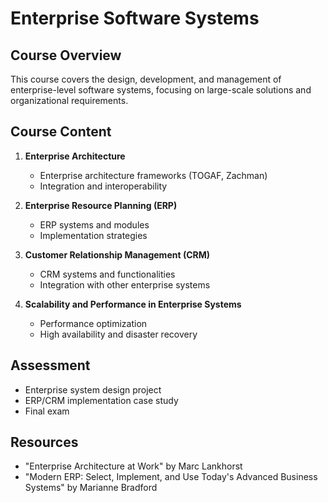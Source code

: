 # Enterprise Software Systems

## Course Overview
This course covers the design, development, and management of enterprise-level software systems, focusing on large-scale solutions and organizational requirements.

## Course Content
1. **Enterprise Architecture**
   - Enterprise architecture frameworks (TOGAF, Zachman)
   - Integration and interoperability

2. **Enterprise Resource Planning (ERP)**
   - ERP systems and modules
   - Implementation strategies

3. **Customer Relationship Management (CRM)**
   - CRM systems and functionalities
   - Integration with other enterprise systems

4. **Scalability and Performance in Enterprise Systems**
   - Performance optimization
   - High availability and disaster recovery

## Assessment
- Enterprise system design project
- ERP/CRM implementation case study
- Final exam

## Resources
- "Enterprise Architecture at Work" by Marc Lankhorst
- "Modern ERP: Select, Implement, and Use Today's Advanced Business Systems" by Marianne Bradford
